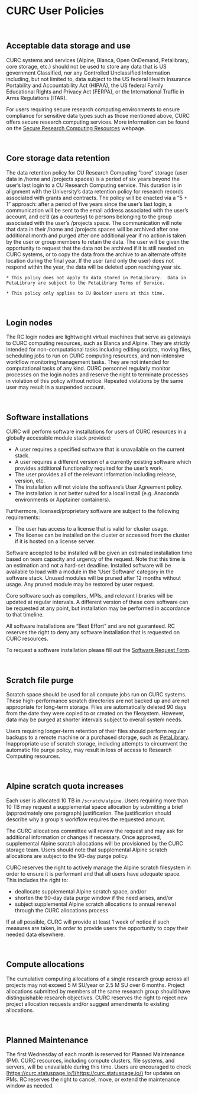 # CURC User Policies

<br>

## Acceptable data storage and use

CURC systems and services (Alpine, Blanca, Open OnDemand, Petalibrary, core storage, etc.) should not be used to store any data that is US government Classified, nor any Controlled Unclassified Information including, but not limited to, data subject to the US federal Health Insurance Portability and Accountability Act (HIPAA), the US federal Family Educational Rights and Privacy Act (FERPA), or the International Traffic in Arms Regulations (ITAR).
 
For users requiring secure research computing environments to ensure compliance for sensitive data types such as those mentioned above, CURC offers secure research computing services. More information can be found on the [Secure Research Computing Resources](https://www.colorado.edu/rc/secure-research-computing-resources) webpage.

<br>

## Core storage data retention

The data retention policy for CU Research Computing “core” storage (user data in /home and /projects spaces) is a period of six years beyond the user’s last login to a CU Research Computing service. This duration is in alignment with the University’s data retention policy for research records associated with grants and contracts. The policy will be enacted via a “5 + 1” approach: after a period of five years since the user’s last login, a communication will be sent to the email address associated with the user’s account, and cc’d (as a courtesy) to persons belonging to the group associated with the user’s /projects space. The communication will note that data in their /home and /projects spaces will be archived after one additional month and purged after one additional year if no action is taken by the user or group members to retain the data. The user will be given the opportunity to request that the data not be archived if it is still needed on CURC systems, or to copy the data from the archive to an alternate offsite location during the final year.  If the user (and only the user) does not respond within the year, the data will be deleted upon reaching year six. 

```{note}
* This policy does not apply to data stored in PetaLibrary.  Data in PetaLibrary are subject to the PetaLibrary Terms of Service. 

* This policy only applies to CU Boulder users at this time. 
```

<br>

## Login nodes

The RC login nodes are lightweight virtual machines that serve as gateways to CURC computing resources, such as Blanca 
and Alpine. They are strictly intended for non-computational tasks including editing scripts, moving files, scheduling jobs to run 
on CURC computing resources, and non-intensive workflow monitoring/management tasks. They are not intended for computational tasks 
of any kind. CURC personnel regularly monitor processes on the login nodes and reserve the right to terminate processes in 
violation of this policy without notice. Repeated violations by the same user may result in a suspended account.

<br>

## Software installations

CURC will perform software installations for users of CURC resources in a globally accessible module stack provided:

- A user requires a specified software that is unavailable on the current stack.
- A user requires a different version of a currently existing software which provides additional functionality required for the 
user’s work.
- The user provides all of the relevant information including release, version, etc.
- The installation will not violate the software’s User Agreement policy.
- The installation is not better suited for a local install (e.g. Anaconda environments or Apptainer containers).

Furthermore, licensed/proprietary software are subject to the following requirements:

- The user has access to a license that is valid for cluster usage.
- The license can be installed on the cluster or accessed from the cluster if it is hosted on a license server.

Software accepted to be installed will be given an estimated installation time based on team capacity and urgency of the request. 
Note that this time is an estimation and not a hard-set deadline. Installed software will be available to load with a module in 
the ‘User Software’ category in the software stack. Unused modules will be pruned after 12 months without usage. Any pruned module 
may be restored by user request.

Core software such as compilers, MPIs, and relevant libraries will be updated at regular intervals. A different version of these 
core software can be requested at any point, but installation may be performed in accordance to that timeline.

All software installations are “Best Effort” and are not guaranteed. RC reserves the right to deny any software installation that 
is requested on CURC resources.

To request a software installation please fill out the [Software Request 
Form](https://www.colorado.edu/rc/userservices/software-request).

<br>

## Scratch file purge

Scratch space should be used for all compute jobs run on CURC systems. These high-performance scratch directories are not backed 
up and are not appropriate for long-term storage. Files are automatically deleted 90 days from the date they were copied to or 
created on the filesystem. However, data may be purged at shorter intervals subject to overall system needs. 

Users requiring longer-term retention of their files should perform regular backups to a remote machine or
a purchased storage, such as [PetaLibrary](https://curc.readthedocs.io/en/latest/storage/petalibrary/index.html). Inappropriate use of 
scratch storage, including attempts to circumvent the automatic file purge policy, may result in loss of access to Research 
Computing resources.

<br>

## Alpine scratch quota increases

Each user is allocated 10 TB in `/scratch/alpine`. Users requiring more than 10 TB may request a supplemental space allocation by 
submitting a brief (approximately one paragraph) justification. The justification should describe why a group's workflow requires 
the requested amount.

The CURC allocations committee will review the request and may ask for additional information or changes if necessary. Once 
approved, supplemental Alpine scratch allocations will be provisioned by the CURC storage team. Users should note that 
supplemental Alpine scratch allocations are subject to the 90-day purge policy.  

CURC reserves the right to actively manage the Alpine scratch filesystem in order to ensure it is performant and that all users 
have adequate space. This includes the right to:
- deallocate supplemental Alpine scratch space, and/or 
- shorten the 90-day data purge window if the need arises, and/or
- subject supplemental Alpine scratch allocations to annual renewal through the CURC allocations process

If at all possible, CURC will provide at least 1 week of notice if such measures are taken, in order to provide users the 
opportunity to copy their needed data elsewhere. 



<br>

## Compute allocations

The cumulative computing allocations of a single research group across all projects may not exceed 5 M SU/year or 2.5 M SU over 6 
months. Project allocations submitted by members of the same research group should have distinguishable research objectives. CURC 
reserves the right to reject new project allocation requests and/or suggest amendments to existing allocations. 

<br>

## Planned Maintenance 
The first Wednesday of each month is reserved for Planned Maintenance (PM). CURC resources, including compute clusters, file systems, and servers, will be unavailable during this time. Users are encouraged to check 
[https://curc.statuspage.io/](https://curc.statuspage.io/) for updates on PMs. RC reserves the right to cancel, move, or extend 
the maintenance window as needed. 

<br>

